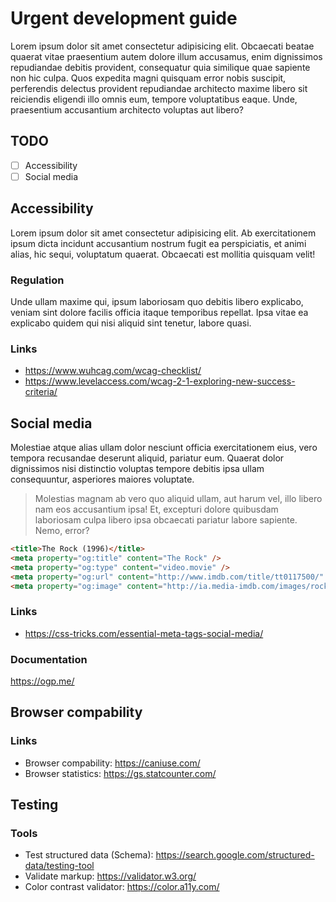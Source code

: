 # Urgent development guide

Lorem ipsum dolor sit amet consectetur adipisicing elit. Obcaecati beatae quaerat vitae praesentium autem dolore illum accusamus, enim dignissimos repudiandae debitis provident, consequatur quia similique quae sapiente non hic culpa.
Quos expedita magni quisquam error nobis suscipit, perferendis delectus provident repudiandae architecto maxime libero sit reiciendis eligendi illo omnis eum, tempore voluptatibus eaque. Unde, praesentium accusantium architecto voluptas aut libero?

## TODO

- [ ] Accessibility
- [ ] Social media

## Accessibility

Lorem ipsum dolor sit amet consectetur adipisicing elit. Ab exercitationem ipsum dicta incidunt accusantium nostrum fugit ea perspiciatis, et animi alias, hic sequi, voluptatum quaerat. Obcaecati est mollitia quisquam velit!

### Regulation

Unde ullam maxime qui, ipsum laboriosam quo debitis libero explicabo, veniam sint dolore facilis officia itaque temporibus repellat. Ipsa vitae ea explicabo quidem qui nisi aliquid sint tenetur, labore quasi.

### Links

- https://www.wuhcag.com/wcag-checklist/ <br/>
- https://www.levelaccess.com/wcag-2-1-exploring-new-success-criteria/

## Social media

Molestiae atque alias ullam dolor nesciunt officia exercitationem eius, vero tempora recusandae deserunt aliquid, pariatur eum. Quaerat dolor dignissimos nisi distinctio voluptas tempore debitis ipsa ullam consequuntur, asperiores maiores voluptate.

> Molestias magnam ab vero quo aliquid ullam, aut harum vel, illo libero nam eos accusantium ipsa! Et, excepturi dolore quibusdam laboriosam culpa libero ipsa obcaecati pariatur labore sapiente. Nemo, error?

```html
<title>The Rock (1996)</title>
<meta property="og:title" content="The Rock" />
<meta property="og:type" content="video.movie" />
<meta property="og:url" content="http://www.imdb.com/title/tt0117500/" />
<meta property="og:image" content="http://ia.media-imdb.com/images/rock.jpg" />
```

### Links

- https://css-tricks.com/essential-meta-tags-social-media/

### Documentation

https://ogp.me/

## Browser compability

### Links

- Browser compability: https://caniuse.com/
- Browser statistics: https://gs.statcounter.com/

## Testing

### Tools

- Test structured data (Schema): https://search.google.com/structured-data/testing-tool
- Validate markup: https://validator.w3.org/
- Color contrast validator: https://color.a11y.com/
